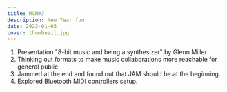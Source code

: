 ```yaml
---
title: MGM#3
description: New Year fun
date: 2023-01-05
cover: thumbnail.jpg
---
```


<youtube-embed video="m0LMj8WZskk" />

1. Presentation "8-bit music and being a synthesizer" by Glenn Miller
2. Thinking out formats to make music collaborations more reachable for general public
3. Jammed at the end and found out that JAM should be at the beginning.
4. Explored Bluetooth MIDI controllers setup.
